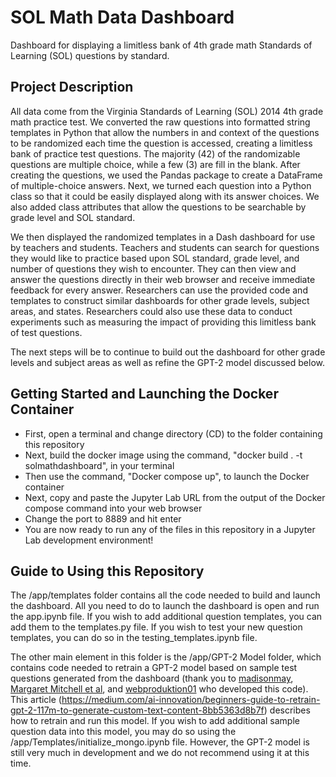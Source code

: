 # SOL Math Data Dashboard
Dashboard for displaying a limitless bank of 4th grade math Standards of Learning (SOL) questions by standard.

## Project Description
All data come from the Virginia Standards of Learning (SOL) 2014 4th grade math practice test. We converted the raw questions into formatted string templates in Python that allow the numbers in and context of the questions to be randomized each time the question is accessed, creating a limitless bank of practice test questions. The majority (42) of the randomizable questions are multiple choice, while a few (3) are fill in the blank. After creating the questions, we used the Pandas package to create a DataFrame of multiple-choice answers. Next, we turned each question into a Python class so that it could be easily displayed along with its answer choices. We also added class attributes that allow the questions to be searchable by grade level and SOL standard.

We then displayed the randomized templates in a Dash dashboard for use by teachers and students. Teachers and students can search for questions they would like to practice based upon SOL standard, grade level, and number of questions they wish to encounter. They can then view and answer the questions directly in their web browser and receive immediate feedback for every answer. Researchers can use the provided code and templates to construct similar dashboards for other grade levels, subject areas, and states. Researchers could also use these data to conduct experiments such as measuring the impact of providing this limitless bank of test questions.

The next steps will be to continue to build out the dashboard for other grade levels and subject areas as well as refine the GPT-2 model discussed below. 

## Getting Started and Launching the Docker Container
- First, open a terminal and change directory (CD) to the folder containing this repository
- Next, build the docker image using the command, "docker build . -t solmathdashboard", in your terminal
- Then use the command, "Docker compose up", to launch the Docker container
- Next, copy and paste the Jupyter Lab URL from the output of the Docker compose command into your web browser
- Change the port to 8889 and hit enter
- You are now ready to run any of the files in this repository in a Jupyter Lab development environment!

## Guide to Using this Repository
The /app/templates folder contains all the code needed to build and launch the dashboard. All you need to do to launch the dashboard is open and run the app.ipynb file. If you wish to add additional question templates, you can add them to the templates.py file. If you wish to test your new question templates, you can do so in the testing_templates.ipynb file. 

The other main element in this folder is the /app/GPT-2 Model folder, which contains code needed to retrain a GPT-2 model based on sample test questions generated from the dashboard (thank you to [madisonmay](https://github.com/madisonmay), [Margaret Mitchell et al](https://arxiv.org/abs/1810.03993), and [webproduktion01](https://github.com/webproduktion01) who developed this code). This article (https://medium.com/ai-innovation/beginners-guide-to-retrain-gpt-2-117m-to-generate-custom-text-content-8bb5363d8b7f) describes how to retrain and run this model. If you wish to add additional sample question data into this model, you may do so using the /app/Templates/initialize_mongo.ipynb file. However, the GPT-2 model is still very much in development and we do not recommend using it at this time. 

